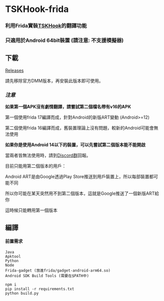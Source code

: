 ﻿# TSKHook-frida

### 利用Frida實裝[TSKHook](https://github.com/TSKModding/TSKHook)的翻譯功能
### 只適用於Android 64bit裝置 (請注意: 不支援模擬器)

## 下載

[Releases](https://github.com/TSKModding/TSKHook-frida/releases)

請先移除官方DMM版本，再安裝此版本即可使用。

### *注意*

**如果第一個APK沒有劇情翻譯，請嘗試第二個檔名帶有v16的APK**

第一個使用frida 17編譯而成，針對Android的新版ART變動 (Android>=12)

第二個使用frida 16編譯而成，舊裝置理論上沒有問題，較新的Android可能會無法使用

**如果你是使用Android 14以下的裝置，可以先嘗試第二個版本能不能開啟**

當兩者皆無法使用時，請到[Discord群](https://discord.gg/XAgHS4zAAk)回報。

目前只能用第二個版本的用戶：

Android ART是由Google透過Play Store推送到用戶裝置上，所以每部裝置都可能不同

所以你可能在某天突然用不到第二個版本，這就是Google推送了一個新版ART給你

這時候只能轉用第一個版本

## 編譯

#### 前置需求  
```
Java
Apktool
Python
Node
Frida-gadget (放進frida/gadget-android-arm64.so)
Android SDK Build Tools (需要在$PATH中)
```

```shell
npm i
pip install -r requirements.txt
python build.py
```
